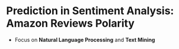 # Prediction in Sentiment Analysis: Amazon Reviews Polarity
* Focus on **Natural Language Processing** and **Text Mining**
